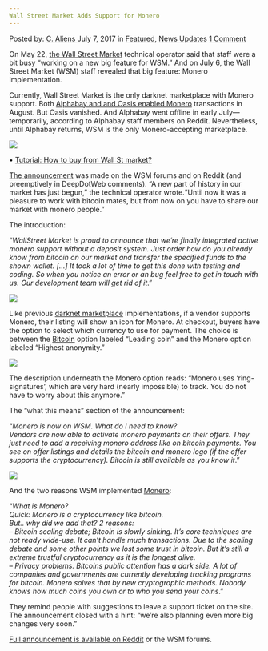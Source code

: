 ```yaml
---
Wall Street Market Adds Support for Monero
---
```

<article class="post-listing post-21166 post type-post status-publish format-standard has-post-thumbnail hentry category-deepdot-news category-news-updates tag-adds tag-market tag-monero tag-street tag-support tag-wall">
    <div class="post-inner">
        <span>Posted by: <a href="https://www.deepdotweb.com/author/caliens/" title="">C. Aliens </a></span>
    <span>July 7, 2017</span>
    <span>in <a href="https://www.deepdotweb.com/category/deepdot-news/" rel="category tag">Featured</a>, <a href="https://www.deepdotweb.com/category/news-updates/" rel="category tag">News Updates</a></span>
    <span><a href="https://www.deepdotweb.com/2017/07/07/wall-street-market-adds-support-monero/#comments">1 Comment</a></span>
    </p>
    <div class="clear"></div>
    <div class="entry">
    <p>On May 22, <a href="https://www.deepdotweb.com/marketplace-directory/listing/wall-street-market/">the Wall Street Market</a> technical operator said that staff were a bit busy “working on a new big feature for WSM.” And on July 6, the Wall Street Market (WSM) staff revealed that big feature: Monero implementation.</p>
    <p>Currently, Wall Street Market is the only darknet marketplace with Monero support. Both <a href="https://www.deepdotweb.com/2016/08/23/alphabay-oasis-markets-begin-accepting-monero-payments/">Alphabay and and Oasis enabled Monero</a> transactions in August. But Oasis vanished. And Alphabay went offline in early July—temporarily, according to Alphabay staff members on Reddit. Nevertheless, until Alphabay returns, WSM is the only Monero-accepting marketplace.</p>
    <p><img class="wp-image-21168 aligncenter" src="https://www.deepdotweb.com/wp-content/uploads/2017/07/word-image-43.jpeg" srcset="https://www.deepdotweb.com/wp-content/uploads/2017/07/word-image-43.jpeg 660w, https://www.deepdotweb.com/wp-content/uploads/2017/07/word-image-43-300x136.jpeg 300w, https://www.deepdotweb.com/wp-content/uploads/2017/07/word-image-43-272x125.jpeg 272w" sizes="(max-width: 660px) 100vw, 660px" /></p>
    <p>• <a href="https://www.deepdotweb.com/2017/01/25/tutorial-buy-wall-street-market/">Tutorial: How to buy from Wall St market?</a></p>
    <p><a href="https://www.reddit.com/r/WallStreet_Market/comments/6loy7d/monero_update_is_live/">The announcement</a> was made on the WSM forums and on Reddit (and preemptively in DeepDotWeb comments). “A new part of history in our market has just begun,” the technical operator wrote.“Until now it was a pleasure to work with bitcoin mates, but from now on you have to share our market with monero people.”</p>
    <p>The introduction:</p>
    <p>“<em>WallStreet Market is proud to announce that we´re finally integrated active monero support without a deposit system. Just order how do you already know from bitcoin on our market and transfer the specified funds to the shown wallet. [&#8230;] It took a lot of time to get this done with testing and coding. So when you notice an error or an bug feel free to get in touch with us. Our development team will get rid of it</em>.”</p>
    <p><img class="wp-image-21169 aligncenter" src="https://www.deepdotweb.com/wp-content/uploads/2017/07/word-image-44.jpeg" srcset="https://www.deepdotweb.com/wp-content/uploads/2017/07/word-image-44.jpeg 781w, https://www.deepdotweb.com/wp-content/uploads/2017/07/word-image-44-300x165.jpeg 300w" sizes="(max-width: 781px) 100vw, 781px" /></p>
    <p>Like previous <a href="https://www.deepdotweb.com/2013/10/28/updated-llist-of-hidden-marketplaces-tor-i2p/">darknet marketplace</a> implementations, if a vendor supports Monero, their listing will show an icon for Monero. At checkout, buyers have the option to select which currency to use for payment. The choice is between the <a href="https://www.deepdotweb.com/tag/bitcoin/">Bitcoin</a> option labeled “Leading coin” and the Monero option labeled “Highest anonymity.”</p>
    <p><img class="wp-image-21170 aligncenter" src="https://www.deepdotweb.com/wp-content/uploads/2017/07/word-image-45.jpeg" srcset="https://www.deepdotweb.com/wp-content/uploads/2017/07/word-image-45.jpeg 800w, https://www.deepdotweb.com/wp-content/uploads/2017/07/word-image-45-300x161.jpeg 300w" sizes="(max-width: 800px) 100vw, 800px" /></p>
    <p>The description underneath the Monero option reads: “Monero uses &#8216;ring-signatures&#8217;, which are very hard (nearly impossible) to track. You do not have to worry about this anymore.”</p>
    <p>The “what this means” section of the announcement:</p>
    <p>“<em>Monero is now on WSM. What do I need to know?<br />
    Vendors are now able to activate monero payments on their offers. They just need to add a receiving monero address like on bitcoin payments. You see on offer listings and details the bitcoin and monero logo (if the offer supports the cryptocurrency). Bitcoin is still available as you know it</em>.”</p>
    <p><img class="wp-image-21171 aligncenter" src="https://www.deepdotweb.com/wp-content/uploads/2017/07/word-image-6.png" srcset="https://www.deepdotweb.com/wp-content/uploads/2017/07/word-image-6.png 662w, https://www.deepdotweb.com/wp-content/uploads/2017/07/word-image-6-300x138.png 300w, https://www.deepdotweb.com/wp-content/uploads/2017/07/word-image-6-272x125.png 272w, https://www.deepdotweb.com/wp-content/uploads/2017/07/word-image-6-660x304.png 660w" sizes="(max-width: 662px) 100vw, 662px" /></p>
    <p>And the two reasons WSM implemented <a href="https://www.deepdotweb.com/tag/monero/">Monero</a>:</p>
    <p>“<em>What is Monero?<br />
    Quick: Monero is a cryptocurrency like bitcoin.<br />
    But.. why did we add that? 2 reasons:<br />
    &#8211; Bitcoin scaling debate; Bitcoin is slowly sinking. It&#8217;s core techniques are not ready wide-use. It can&#8217;t handle much transactions. Due to the scaling debate and some other points we lost some trust in bitcoin. But it&#8217;s still a extreme trustful cryptocurrency as it is the longest alive.<br />
    &#8211; Privacy problems. Bitcoins public attention has a dark side. A lot of companies and governments are currently developing tracking programs for bitcoin. Monero solves that by new cryptographic methods. Nobody knows how much coins you own or to who you send your coins</em>.”</p>
    <p>They remind people with suggestions to leave a support ticket on the site. The announcement closed with a hint: “we&#8217;re also planning even more big changes very soon.”</p>
    <p><a href="https://www.reddit.com/r/WallStreet_Market/comments/6loy7d/monero_update_is_live/">Full announcement is available on Reddit</a> or the WSM forums.</p>
    </div>
    <span style="display:none"><a href="https://www.deepdotweb.com/tag/adds/" rel="tag">adds</a> <a href="https://www.deepdotweb.com/tag/market/" rel="tag">market</a> <a href="https://www.deepdotweb.com/tag/monero/" rel="tag">monero</a> <a href="https://www.deepdotweb.com/tag/street/" rel="tag">street</a> <a href="https://www.deepdotweb.com/tag/support/" rel="tag">support</a> <a href="https://www.deepdotweb.com/tag/wall/" rel="tag">wall</a></span> <span style="display:none" class="updated">2017-07-07</span>
    <div style="display:none" class="vcard author" itemprop="author" itemscope itemtype="http://schema.org/Person"><strong class="fn" itemprop="name"><a href="https://www.deepdotweb.com/author/caliens/" title="Posts by C. Aliens" rel="author">C. Aliens</a></strong></div>
    </div>
</article>

